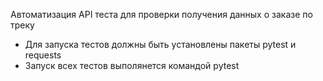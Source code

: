 Автоматизация API теста для проверки получения данных о заказе по треку
- Для запуска тестов должны быть установлены пакеты pytest и requests
- Запуск всех тестов выполянется командой pytest